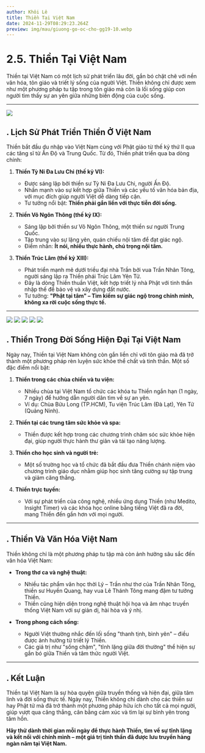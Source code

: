 ```yaml
---
author: Khôi Lê
title: Thiền Tại Việt Nam
date: 2024-11-29T08:29:23.264Z
preview: img/mau/giuong-go-oc-cho-gg19-10.webp
---
```

# **2.5. Thiền Tại Việt Nam**  

Thiền tại Việt Nam có một lịch sử phát triển lâu đời, gắn bó chặt chẽ với nền văn hóa, tôn giáo và triết lý sống của người Việt. Thiền không chỉ được xem như một phương pháp tu tập trong tôn giáo mà còn là lối sống giúp con người tìm thấy sự an yên giữa những biến động của cuộc sống.

---
![](img/mau/giuong-go-oc-cho-gg19-10.webp)

## **. Lịch Sử Phát Triển Thiền Ở Việt Nam**  
Thiền bắt đầu du nhập vào Việt Nam cùng với Phật giáo từ thế kỷ thứ II qua các tăng sĩ từ Ấn Độ và Trung Quốc. Từ đó, Thiền phát triển qua ba dòng chính:  

1. **Thiền Tỳ Ni Đa Lưu Chi (thế kỷ VI):**  
   - Được sáng lập bởi thiền sư Tỳ Ni Đa Lưu Chi, người Ấn Độ.  
   - Nhấn mạnh vào sự kết hợp giữa Thiền và các yếu tố văn hóa bản địa, với mục đích giúp người Việt dễ dàng tiếp cận.  
   - Tư tưởng nổi bật: **Thiền phải gắn liền với thực tiễn đời sống.**  

2. **Thiền Vô Ngôn Thông (thế kỷ IX):**  
   - Sáng lập bởi thiền sư Vô Ngôn Thông, một thiền sư người Trung Quốc.  
   - Tập trung vào sự lặng yên, quán chiếu nội tâm để đạt giác ngộ.  
   - Điểm nhấn: **Ít nói, nhiều thực hành, chú trọng nội tâm.**  

3. **Thiền Trúc Lâm (thế kỷ XIII):**  
   - Phát triển mạnh mẽ dưới triều đại nhà Trần bởi vua Trần Nhân Tông, người sáng lập ra Thiền phái Trúc Lâm Yên Tử.  
   - Đây là dòng Thiền thuần Việt, kết hợp triết lý nhà Phật với tinh thần nhập thế để bảo vệ và xây dựng đất nước.  
   - Tư tưởng: **"Phật tại tâm" – Tìm kiếm sự giác ngộ trong chính mình, không xa rời cuộc sống thực tế.**

---
![](img/mau/giuong-go-oc-cho-gg19-11.webp)
![](img/mau/giuong-go-oc-cho-gg19-7.webp)
![](img/mau/giuong-go-oc-cho-gg19-8.webp)
![](img/mau/giuong-go-oc-cho-gg19-8.webp)
![](img/mau/giuong-go-oc-cho-gg19-9.webp)


## **. Thiền Trong Đời Sống Hiện Đại Tại Việt Nam**  
Ngày nay, Thiền tại Việt Nam không còn gắn liền chỉ với tôn giáo mà đã trở thành một phương pháp rèn luyện sức khỏe thể chất và tinh thần. Một số đặc điểm nổi bật:  

1. **Thiền trong các chùa chiền và tu viện:**  
   - Nhiều chùa tại Việt Nam tổ chức các khóa tu Thiền ngắn hạn (1 ngày, 7 ngày) để hướng dẫn người dân tìm về sự an yên.  
   - Ví dụ: Chùa Bửu Long (TP.HCM), Tu viện Trúc Lâm (Đà Lạt), Yên Tử (Quảng Ninh).  

2. **Thiền tại các trung tâm sức khỏe và spa:**  
   - Thiền được kết hợp trong các chương trình chăm sóc sức khỏe hiện đại, giúp người thực hành thư giãn và tái tạo năng lượng.  

3. **Thiền cho học sinh và người trẻ:**  
   - Một số trường học và tổ chức đã bắt đầu đưa Thiền chánh niệm vào chương trình giáo dục nhằm giúp học sinh tăng cường sự tập trung và giảm căng thẳng.  

4. **Thiền trực tuyến:**  
   - Với sự phát triển của công nghệ, nhiều ứng dụng Thiền (như Medito, Insight Timer) và các khóa học online bằng tiếng Việt đã ra đời, mang Thiền đến gần hơn với mọi người.  

---

## **. Thiền Và Văn Hóa Việt Nam**  
Thiền không chỉ là một phương pháp tu tập mà còn ảnh hưởng sâu sắc đến văn hóa Việt Nam:  

- **Trong thơ ca và nghệ thuật:**  
   - Nhiều tác phẩm văn học thời Lý – Trần như thơ của Trần Nhân Tông, thiền sư Huyền Quang, hay vua Lê Thánh Tông mang đậm tư tưởng Thiền.  
   - Thiền cũng hiện diện trong nghệ thuật hội họa và âm nhạc truyền thống Việt Nam với sự giản dị, hài hòa và ý nhị.  

- **Trong phong cách sống:**  
   - Người Việt thường nhắc đến lối sống "thanh tịnh, bình yên" – điều được ảnh hưởng từ triết lý Thiền.  
   - Các giá trị như "sống chậm", "tĩnh lặng giữa đời thường" thể hiện sự gắn bó giữa Thiền và tâm thức người Việt.  

---

## **. Kết Luận**  
Thiền tại Việt Nam là sự hòa quyện giữa truyền thống và hiện đại, giữa tâm linh và đời sống thực tế. Ngày nay, Thiền không chỉ dành cho các thiền sư hay Phật tử mà đã trở thành một phương pháp hữu ích cho tất cả mọi người, giúp vượt qua căng thẳng, cân bằng cảm xúc và tìm lại sự bình yên trong tâm hồn.  

**Hãy thử dành thời gian mỗi ngày để thực hành Thiền, tìm về sự tĩnh lặng và kết nối với chính mình – một giá trị tinh thần đã được lưu truyền hàng ngàn năm tại Việt Nam.**  